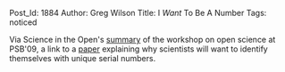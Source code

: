 Post_Id: 1884
Author: Greg Wilson
Title: I *Want* To Be A Number
Tags: noticed

<p>Via Science in the Open's <a href="http://blog.openwetware.org/scienceintheopen/2009/01/06/brief-running-report-on-the-open-science-workshop-at-psb09/">summary</a> of the workshop on open science at PSB'09, a link to a <a href="http://www.ploscompbiol.org/article/info%3Adoi%2F10.1371%2Fjournal.pcbi.1000247">paper</a> explaining why scientists will want to identify themselves with unique serial numbers.</p>
